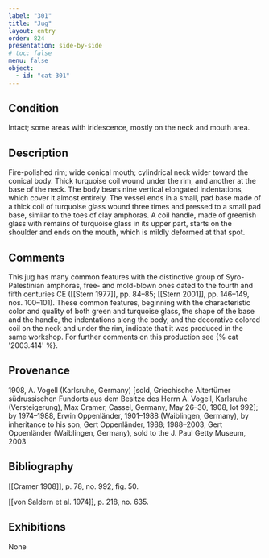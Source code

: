 ```yaml
---
label: "301"
title: "Jug"
layout: entry
order: 824
presentation: side-by-side
# toc: false
menu: false
object:
  - id: "cat-301"
---
```


## Condition

Intact; some areas with iridescence, mostly on the neck and mouth area.

## Description

Fire-polished rim; wide conical mouth; cylindrical neck wider toward the conical body. Thick turquoise coil wound under the rim, and another at the base of the neck. The body bears nine vertical elongated indentations, which cover it almost entirely. The vessel ends in a small, pad base made of a thick coil of turquoise glass wound three times and pressed to a small pad base, similar to the toes of clay amphoras. A coil handle, made of greenish glass with remains of turquoise glass in its upper part, starts on the shoulder and ends on the mouth, which is mildly deformed at that spot.

## Comments

This jug has many common features with the distinctive group of Syro-Palestinian amphoras, free- and mold-blown ones dated to the fourth and fifth centuries CE ([[Stern 1977]], pp. 84–85; [[Stern 2001]], pp. 146–149, nos. 100–101). These common features, beginning with the characteristic color and quality of both green and turquoise glass, the shape of the base and the handle, the indentations along the body, and the decorative colored coil on the neck and under the rim, indicate that it was produced in the same workshop. For further comments on this production see {% cat '2003.414' %}.

## Provenance

1908, A. Vogell (Karlsruhe, Germany) \[sold, Griechische Altertümer südrussischen Fundorts aus dem Besitze des Herrn A. Vogell, Karlsruhe (Versteigerung), Max Cramer, Cassel, Germany, May 26–30, 1908, lot 992\]; by 1974–1988, Erwin Oppenländer, 1901–1988 (Waiblingen, Germany), by inheritance to his son, Gert Oppenländer, 1988; 1988–2003, Gert Oppenländer (Waiblingen, Germany), sold to the J. Paul Getty Museum, 2003

## Bibliography

[[Cramer 1908]], p. 78, no. 992, fig. 50.

[[von Saldern et al. 1974]], p. 218, no. 635.

## Exhibitions

None
